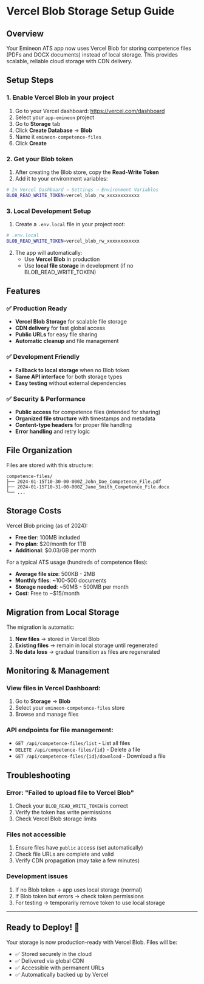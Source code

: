 # Vercel Blob Storage Setup Guide

## Overview
Your Emineon ATS app now uses Vercel Blob for storing competence files (PDFs and DOCX documents) instead of local storage. This provides scalable, reliable cloud storage with CDN delivery.

## Setup Steps

### 1. Enable Vercel Blob in your project

1. Go to your Vercel dashboard: https://vercel.com/dashboard
2. Select your `app-emineon` project
3. Go to **Storage** tab
4. Click **Create Database** → **Blob**
5. Name it `emineon-competence-files`
6. Click **Create**

### 2. Get your Blob token

1. After creating the Blob store, copy the **Read-Write Token**
2. Add it to your environment variables:

```bash
# In Vercel Dashboard → Settings → Environment Variables
BLOB_READ_WRITE_TOKEN=vercel_blob_rw_xxxxxxxxxxxx
```

### 3. Local Development Setup

1. Create a `.env.local` file in your project root:
```bash
# .env.local
BLOB_READ_WRITE_TOKEN=vercel_blob_rw_xxxxxxxxxxxx
```

2. The app will automatically:
   - Use **Vercel Blob** in production
   - Use **local file storage** in development (if no BLOB_READ_WRITE_TOKEN)

## Features

### ✅ **Production Ready**
- **Vercel Blob Storage** for scalable file storage
- **CDN delivery** for fast global access
- **Public URLs** for easy file sharing
- **Automatic cleanup** and file management

### ✅ **Development Friendly**
- **Fallback to local storage** when no Blob token
- **Same API interface** for both storage types
- **Easy testing** without external dependencies

### ✅ **Security & Performance**
- **Public access** for competence files (intended for sharing)
- **Organized file structure** with timestamps and metadata
- **Content-type headers** for proper file handling
- **Error handling** and retry logic

## File Organization

Files are stored with this structure:
```
competence-files/
├── 2024-01-15T10-30-00-000Z_John_Doe_Competence_File.pdf
├── 2024-01-15T10-31-00-000Z_Jane_Smith_Competence_File.docx
└── ...
```

## Storage Costs

Vercel Blob pricing (as of 2024):
- **Free tier**: 100MB included
- **Pro plan**: $20/month for 1TB
- **Additional**: $0.03/GB per month

For a typical ATS usage (hundreds of competence files):
- **Average file size**: 500KB - 2MB
- **Monthly files**: ~100-500 documents
- **Storage needed**: ~50MB - 500MB per month
- **Cost**: Free to ~$15/month

## Migration from Local Storage

The migration is automatic:
1. **New files** → stored in Vercel Blob
2. **Existing files** → remain in local storage until regenerated
3. **No data loss** → gradual transition as files are regenerated

## Monitoring & Management

### View files in Vercel Dashboard:
1. Go to **Storage** → **Blob**
2. Select your `emineon-competence-files` store
3. Browse and manage files

### API endpoints for file management:
- `GET /api/competence-files/list` - List all files
- `DELETE /api/competence-files/{id}` - Delete a file
- `GET /api/competence-files/{id}/download` - Download a file

## Troubleshooting

### Error: "Failed to upload file to Vercel Blob"
1. Check your `BLOB_READ_WRITE_TOKEN` is correct
2. Verify the token has write permissions
3. Check Vercel Blob storage limits

### Files not accessible
1. Ensure files have `public` access (set automatically)
2. Check file URLs are complete and valid
3. Verify CDN propagation (may take a few minutes)

### Development issues
1. If no Blob token → app uses local storage (normal)
2. If Blob token but errors → check token permissions
3. For testing → temporarily remove token to use local storage

---

## Ready to Deploy! 🚀

Your storage is now production-ready with Vercel Blob. Files will be:
- ✅ Stored securely in the cloud
- ✅ Delivered via global CDN
- ✅ Accessible with permanent URLs
- ✅ Automatically backed up by Vercel 